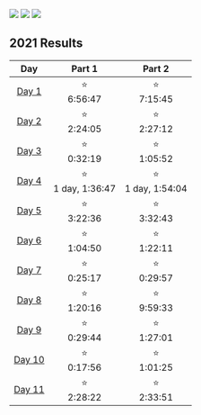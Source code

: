 ![](https://img.shields.io/badge/day%20📅-10-blue) ![](https://img.shields.io/badge/days%20completed%20✔-10-red) ![](https://img.shields.io/badge/stars%20⭐-20-yellow)

<!--- advent_readme_stars table --->
## 2021 Results

| Day | Part 1 | Part 2 |
| :---: | :---: | :---: |
| [Day 1](https://adventofcode.com/2021/day/1) | ⭐<br>6:56:47 | ⭐<br>7:15:45 |
| [Day 2](https://adventofcode.com/2021/day/2) | ⭐<br>2:24:05 | ⭐<br>2:27:12 |
| [Day 3](https://adventofcode.com/2021/day/3) | ⭐<br>0:32:19 | ⭐<br>1:05:52 |
| [Day 4](https://adventofcode.com/2021/day/4) | ⭐<br>1 day, 1:36:47 | ⭐<br>1 day, 1:54:04 |
| [Day 5](https://adventofcode.com/2021/day/5) | ⭐<br>3:22:36 | ⭐<br>3:32:43 |
| [Day 6](https://adventofcode.com/2021/day/6) | ⭐<br>1:04:50 | ⭐<br>1:22:11 |
| [Day 7](https://adventofcode.com/2021/day/7) | ⭐<br>0:25:17 | ⭐<br>0:29:57 |
| [Day 8](https://adventofcode.com/2021/day/8) | ⭐<br>1:20:16 | ⭐<br>9:59:33 |
| [Day 9](https://adventofcode.com/2021/day/9) | ⭐<br>0:29:44 | ⭐<br>1:27:01 |
| [Day 10](https://adventofcode.com/2021/day/10) | ⭐<br>0:17:56 | ⭐<br>1:01:25 |
| [Day 11](https://adventofcode.com/2021/day/11) | ⭐<br>2:28:22 | ⭐<br>2:33:51 |
<!--- advent_readme_stars table --->
